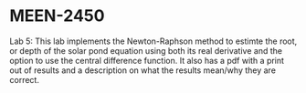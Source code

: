 # MEEN-2450
Lab 5: This lab implements the Newton-Raphson method to estimte the root, or depth of the solar pond equation using both its real derivative and the option to use the central difference function. It also has a pdf with a print out of results and a description on what the results mean/why they are correct. 
